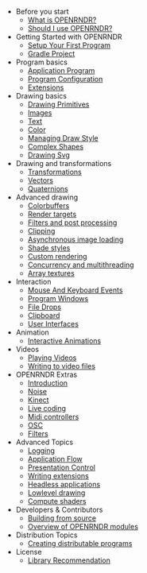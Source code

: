 - Before you start
  - [What is OPENRNDR?](01_Before_you_start/C00WhatIsOPENRNDR.md)
  - [Should I use OPENRNDR?](01_Before_you_start/C02ShouldIUseOPENRNDR.md)
- Getting Started with OPENRNDR
  - [Setup Your First Program](02_Getting_Started_with_OPENRNDR/C00_SetupYourFirstProgram.md)
  - [Gradle Project](02_Getting_Started_with_OPENRNDR/C01_GradleProject.md)
- Program basics
  - [Application Program](03_Program_basics/C00_ApplicationProgram.md)
  - [Program Configuration](03_Program_basics/C01_ProgramConfiguration.md)
  - [Extensions](03_Program_basics/C02_Extensions.md)
- Drawing basics
  - [Drawing Primitives](04_Drawing_basics/C00_DrawingPrimitives.md)
  - [Images](04_Drawing_basics/C01_Images.md)
  - [Text](04_Drawing_basics/C02_Text.md)
  - [Color](04_Drawing_basics/C03_Color.md)
  - [Managing Draw Style](04_Drawing_basics/C04_ManagingDrawStyle.md)
  - [Complex Shapes](04_Drawing_basics/C05_ComplexShapes.md)
  - [Drawing Svg](04_Drawing_basics/C06_DrawingSvg.md)
- Drawing and transformations
  - [Transformations](05_Drawing_and_transformations/C00_Transformations.md)
  - [Vectors](05_Drawing_and_transformations/C01_Vectors.md)
  - [Quaternions](05_Drawing_and_transformations/C02_Quaternions.md)
- Advanced drawing
  - [Colorbuffers](06_Advanced_drawing/C0_Colorbuffers.md)
  - [Render targets](06_Advanced_drawing/C00_Render_targets.md)
  - [Filters and post processing](06_Advanced_drawing/C01_Filters_and_post_processing.md)
  - [Clipping](06_Advanced_drawing/C02_Clipping.md)
  - [Asynchronous image loading](06_Advanced_drawing/C03_Asynchronous_image_loading.md)
  - [Shade styles](06_Advanced_drawing/C04_Shade_styles.md)
  - [Custom rendering](06_Advanced_drawing/C05_Custom_rendering.md)
  - [Concurrency and multithreading](06_Advanced_drawing/C06_Concurrency_and_multithreading.md)
  - [Array textures](06_Advanced_drawing/C07_Array_textures.md)
- Interaction
  - [Mouse And Keyboard Events](07_Interaction/C00MouseAndKeyboardEvents.md)
  - [Program Windows](07_Interaction/C01ProgramWindows.md)
  - [File Drops](07_Interaction/C02FileDrops.md)
  - [Clipboard](07_Interaction/C03Clipboard.md)
  - [User Interfaces](07_Interaction/C04UserInterfaces.md)
- Animation
  - [Interactive Animations](08_Animation/C00_InteractiveAnimations.md)
- Videos
  - [Playing Videos](09_Videos/C00_Playing_Videos.md)
  - [Writing to video files](09_Videos/C01_Writing_to_video_files.md)
- OPENRNDR Extras
  - [Introduction](10_OPENRNDR_Extras/C00_Introduction.md)
  - [Noise](10_OPENRNDR_Extras/C01_Noise.md)
  - [Kinect](10_OPENRNDR_Extras/C02_Kinect.md)
  - [Live coding](10_OPENRNDR_Extras/C03_Live_coding.md)
  - [Midi controllers](10_OPENRNDR_Extras/C04_Midi_controllers.md)
  - [OSC](10_OPENRNDR_Extras/C05_OSC.md)
  - [Filters](10_OPENRNDR_Extras/C06_Filters.md)
- Advanced Topics
  - [Logging](11_Advanced_Topics/C00_Logging.md)
  - [Application Flow](11_Advanced_Topics/C01_Application_Flow.md)
  - [Presentation Control](11_Advanced_Topics/C02_Presentation_Control.md)
  - [Writing extensions](11_Advanced_Topics/C03_Writing_extensions.md)
  - [Headless applications](11_Advanced_Topics/C04_Headless_applications.md)
  - [Lowlevel drawing](11_Advanced_Topics/C05_Lowlevel_drawing.md)
  - [Compute shaders](11_Advanced_Topics/C06_Compute_shaders.md)
- Developers & Contributors
  - [Building from source](12_Developers_&_Contributors/C00_Building_from_source.md)
  - [Overview of OPENRNDR modules](12_Developers_&_Contributors/C01_Overview_of_OPENRNDR_modules.md)
- Distribution Topics
  - [Creating distributable programs](13_Distribution_Topics/C00_Creating_distributable_programs.md)
- License
  - [Library Recommendation](14_License/C00_Library_Recommendation.md)
